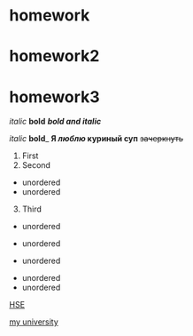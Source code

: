 # homework
# homework2
# homework3


*italic* 
**bold** 
***bold and italic***

_italic_
__bold___
**Я *люблю* куриный суп** 
~~зачеркнуть~~

1. First
2. Second
 - unordered
 - unordered
3. Third 
+ unordered
- unordered
* unordered
 - unordered
 - unordered
 

 [HSE](https://www.hse.ru)
 
 [my university](https://www.hse.ru "мой университет")
 
 
